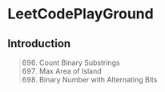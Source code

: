 # LeetCodePlayGround

## Introduction

>696. Count Binary Substrings
>695. Max Area of Island
>693. Binary Number with Alternating Bits